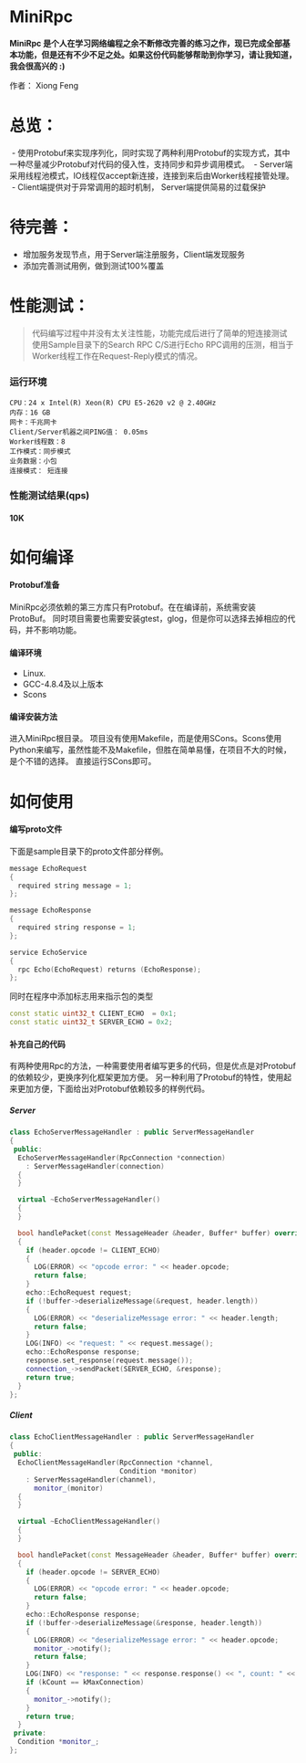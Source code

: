 
# MiniRpc

**MiniRpc 是个人在学习网络编程之余不断修改完善的练习之作，现已完成全部基本功能，但是还有不少不足之处。如果这份代码能够帮助到你学习，请让我知道，我会很高兴的 :)**

作者： Xiong Feng


# 总览：

  - 使用Protobuf来实现序列化，同时实现了两种利用Protobuf的实现方式，其中一种尽量减少Protobuf对代码的侵入性，支持同步和异步调用模式。
  - Server端采用线程池模式，IO线程仅accept新连接，连接到来后由Worker线程接管处理。
  - Client端提供对于异常调用的超时机制， Server端提供简易的过载保护
 
 

# 待完善：
  - 增加服务发现节点，用于Server端注册服务，Client端发现服务
  - 添加完善测试用例，做到测试100%覆盖
  
# 性能测试：
>代码编写过程中并没有太关注性能，功能完成后进行了简单的短连接测试
>使用Sample目录下的Search RPC C/S进行Echo RPC调用的压测，相当于Worker线程工作在Request-Reply模式的情况。

### 运行环境
    CPU：24 x Intel(R) Xeon(R) CPU E5-2620 v2 @ 2.40GHz
    内存：16 GB
    网卡：千兆网卡
    Client/Server机器之间PING值： 0.05ms
    Worker线程数：8
	工作模式：同步模式
	业务数据：小包
	连接模式： 短连接

### 性能测试结果(qps)
#### 10K


# 如何编译
#### Protobuf准备
MiniRpc必须依赖的第三方库只有Protobuf。在在编译前，系统需安装ProtoBuf。
同时项目需要也需要安装gtest，glog，但是你可以选择去掉相应的代码，并不影响功能。


#### 编译环境
  - Linux.
  - GCC-4.8.4及以上版本
  - Scons
  

#### 编译安装方法
进入MiniRpc根目录。
项目没有使用Makefile，而是使用SCons。Scons使用Python来编写，虽然性能不及Makefile，但胜在简单易懂，在项目不大的时候，是个不错的选择。
直接运行SCons即可。
 
# 如何使用
#### 编写proto文件
下面是sample目录下的proto文件部分样例。

```c++
message EchoRequest
{
  required string message = 1;
};

message EchoResponse
{
  required string response = 1;
};

service EchoService
{
  rpc Echo(EchoRequest) returns (EchoResponse);
};

```
同时在程序中添加标志用来指示包的类型
```c++
const static uint32_t CLIENT_ECHO  = 0x1;
const static uint32_t SERVER_ECHO = 0x2;
```

#### 补充自己的代码
有两种使用Rpc的方法，一种需要使用者编写更多的代码，但是优点是对Protobuf的依赖较少，更换序列化框架更加方便。
另一种利用了Protobuf的特性，使用起来更加方便，下面给出对Protobuf依赖较多的样例代码。
##### Server

```c++
class EchoServerMessageHandler : public ServerMessageHandler 
{
 public:
  EchoServerMessageHandler(RpcConnection *connection)
    : ServerMessageHandler(connection) 
  {
  }

  virtual ~EchoServerMessageHandler() 
  {
  }

  bool handlePacket(const MessageHeader &header, Buffer* buffer) override
  {
    if (header.opcode != CLIENT_ECHO) 
	{
      LOG(ERROR) << "opcode error: " << header.opcode;
      return false;
    }
    echo::EchoRequest request;
    if (!buffer->deserializeMessage(&request, header.length)) 
	{
      LOG(ERROR) << "deserializeMessage error: " << header.length;
      return false;
    }
    LOG(INFO) << "request: " << request.message();
    echo::EchoResponse response;
    response.set_response(request.message());
    connection_->sendPacket(SERVER_ECHO, &response);
    return true;
  }
};
```

##### Client 

```c++
class EchoClientMessageHandler : public ServerMessageHandler 
{
 public:
  EchoClientMessageHandler(RpcConnection *channel,
                           Condition *monitor)
    : ServerMessageHandler(channel),
      monitor_(monitor) 
  {
  }

  virtual ~EchoClientMessageHandler() 
  {
  }

  bool handlePacket(const MessageHeader &header, Buffer* buffer) override
  {
    if (header.opcode != SERVER_ECHO) 
	{
      LOG(ERROR) << "opcode error: " << header.opcode;
      return false;
    }
    echo::EchoResponse response;
    if (!buffer->deserializeMessage(&response, header.length)) 
	{
      LOG(ERROR) << "deserializeMessage error: " << header.opcode;
      monitor_->notify();
      return false;
    }
    LOG(INFO) << "response: " << response.response() << ", count: " << kCount;
    if (kCount == kMaxConnection) 
	{
      monitor_->notify();
    }
    return true;
  }
 private:
  Condition *monitor_;
};
```


